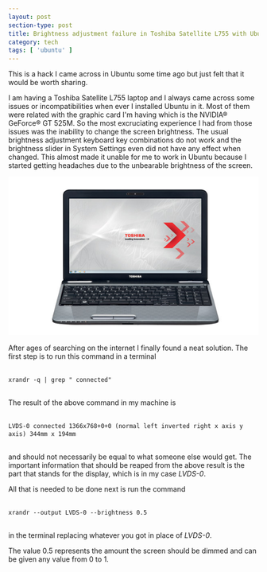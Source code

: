 ```yaml
---
layout: post
section-type: post
title: Brightness adjustment failure in Toshiba Satellite L755 with Ubuntu 12.04 LTS -- Fixed!
category: tech
tags: [ 'ubuntu' ]
---
```


This is a hack I came across in Ubuntu some time ago but just felt that it would be worth sharing.

I am having a Toshiba Satellite L755 laptop and I always came across some issues or incompatibilities when ever I installed Ubuntu in it. Most of them were related with the graphic card I'm having which is the NVIDIA® GeForce® GT 525M. So the most excruciating experience I had from those issues was the inability to change the screen brightness. The usual brightness adjustment keyboard key combinations do not work and the brightness slider in System Settings even did not have any effect when changed. This almost made it unable for me to work in Ubuntu because I started getting headaches due to the unbearable brightness of the screen.

![Toshiba Satellite L755](/img/posts/ubuntu-brightness-fix/L755.jpg)

After ages of searching on the internet I finally found a neat solution. The first step is to run this command in a terminal

<pre><code data-trim class="bash">
xrandr -q | grep " connected"

</code></pre>

The result of the above command in my machine is

<pre><code data-trim class="text">
LVDS-0 connected 1366x768+0+0 (normal left inverted right x axis y axis) 344mm x 194mm

</code></pre>

and should not necessarily be equal to what someone else would get. The important information that should be reaped from the above result is the part that stands for the display, which is in my case *LVDS-0*.

All that is needed to be done next is run the command

<pre><code data-trim class="bash">
xrandr --output LVDS-0 --brightness 0.5

</code></pre>

in the terminal replacing whatever you got in place of *LVDS-0*.

The value 0.5 represents the amount the screen should be dimmed and can be given any value from 0 to 1.